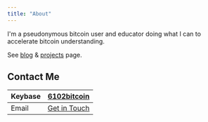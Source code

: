 ```yaml
---
title: "About"
---
```



I'm a pseudonymous bitcoin user and educator doing what I can to accelerate bitcoin understanding.

See [blog](/) & [projects](/projects/) page.

## Contact Me

| Keybase | [6102bitcoin](https://keybase.io/6102) |
|-|-|
| Email | [Get in Touch](mailto:sixoneohtwo@protonmail.com) |
